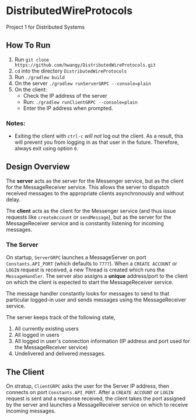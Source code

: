 # DistributedWireProtocols
Project 1 for Distributed Systems

## How To Run

1. Run `git clone https://github.com/hwangy/DistributedWireProtocols.git`
2. `cd` into the directory `DistributedWireProtocols`
3. Run `./gradlew build`
4. On the server `./gradlew runServerGRPC --console=plain`
5. On the client:
   * Check the IP address of the server
   * Run: `./gradlew runClientGRPC --console=plain`
   * Enter the IP address when prompted.

### Notes:
* Exiting the client with `ctrl-c` *will not* log out the client. As a result,
    this will prevent you from logging in as that user in the future. Therefore,
    always exit using option `0`.

## Design Overview
The **server** acts as the server for the Messenger service, but as the client for the
MessageReceiver service. This allows the server to dispatch received messages to the
appropriate clients asynchronously and without delay.

The **client** acts as the client for the Messenger service (and thus issue requests like
`createAccount` or `sendMessage`), but as the server for the MessageReceiver service
and is constantly listening for incoming messages.

### The Server
On startup, `ServerGRPC` launches a MessageServer on port `Constants.API_PORT`
(which defaults to `7777`). When a `CREATE ACCOUNT` or `LOGIN` request is received, a
new Thread is created which runs the `MessageHandler`. The server also assigns a
**unique** address/port to the client on which the client is expected to start the
MessageReceiver service.

The message handler constantly looks for messages to send to that particular logged-in
user and sends messages using the MessageReceiver service.

The server keeps track of the following state,
1. All currently existing users
2. All logged in users
3. All logged in user's connection information (IP address and port used for the 
    MessageReceiver service)
4. Undelivered and delivered messages.

## The Client
On stratup, `ClientGRPC` asks the user for the Server IP address, then connects on
port `Constants.API_PORT`. After a `CREATE ACCOUNT` or `LOGIN` request is sent and a
response received, the client takes the port assigned by the server and launches a
MessageReceiver service on which to receive incoming messages.
   
